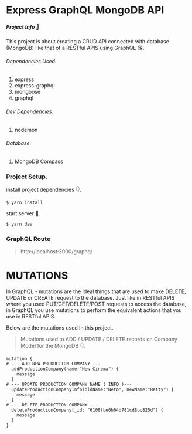 # Express GraphQL MongoDB API

##### Project Info :rocket:
This project is about creating a CRUD API connected with database (MongoDB) like that of a RESTful APIS using GraphQL :kissing_heart:.

###### Dependencies Used.
1. express
2. express-graphql
3. mongoose
4. graphql

###### Dev Dependencies.
1. nodemon

###### Database.
1. MongoDB Compass

### Project Setup.
install project dependencies :point_down:.
```
$ yarn install
```
start server :rocket:.
```
$ yarn dev
```

### GraphQL Route
> http://localhost:3000/graphql

# MUTATIONS
In GraphQL - mutations are the ideal things that are used to make DELETE, UPDATE or CREATE request to the database. Just like in RESTful APIS where you used PUT/GET/DELETE/POST requests to access the database, in GraphQL you use mutations to perform the equivalent actions that you use in RESTful APIS.

Below are the mutations used in this project.
> Mutations used to ADD / UPDATE / DELETE records on Company Model for the MongoDB :point_down:.


```
mutation {
# --- ADD NEW PRODUCTION COMPANY ---
  addProductionCompany(name:"New Cinema") {
    message
  }
# --- UPDATE PRODUCTION COMPANY NAME ( INFO )---
  updateProductionCompanyInfo(oldName:"Neto", newName:"Betty") {
    message
  }
# --- DELETE PRODUCTION COMPANY ---
  deleteProductionCompany(_id: "6108fbe6b64d781cd8bc825d") {
    message
  }
}
```
